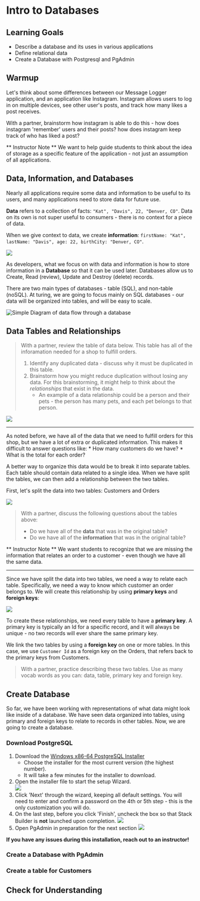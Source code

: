 # Intro to Databases

## Learning Goals
- Describe a database and its uses in various applications
- Define relational data
- Create a Database with Postgresql and PgAdmin

## Warmup
Let's think about some differences between our Message Logger application, and an application like Instagram.  Instagram allows users to log in on multiple devices, see other user's posts, and track how many likes a post receives.  

With a partner, brainstorm how instagram is able to do this - how does instagram 'remember' users and their posts?  how does instagram keep track of who has liked a post?

** Instructor Note ** We want to help guide students to think about the idea of storage as a specific feature of the application - not just an assumption of all applications.

## Data, Information, and Databases

Nearly all applications require some data and information to be useful to its users, and many applications need to store data for future use.

**Data** refers to a collection of facts: `"Kat", "Davis", 22, "Denver, CO"`.  Data on its own is not super useful to consumers - there is no context for a piece of data.

When we give context to data, we create **information**: `firstName: "Kat", lastName: "Davis", age: 22, birthCity: "Denver, CO"`.

![](/Mod2/Images/Week1/data_v_information.jpg)

As developers, what we focus on with data and information is how to store information in a **Database** so that it can be used later.  Databases allow us to Create, Read (review), Update and Destroy (delete) records.

There are two main types of databases - table (SQL), and non-table (noSQL).  At turing, we are going to focus mainly on SQL databases - our data will be organized into tables, and will be easy to scale.

![Simple Diagram of data flow through a database](/Mod2/Images/Week1/DatabaseDiagram.png)

## Data Tables and Relationships

> With a partner, review the table of data below.  This table has all of the inforamation needed for a shop to fulfill orders.
> 1. Identify any duplicated data - discuss why it must be duplicated in this table.
> 2. Brainstorm how you might reduce duplication without losing any data.  For this brainstorming, it might help to think about the _relationships_ that exist in the data.  
>       * An example of a data relationship could be a person and their pets - the person has many pets, and each pet belongs to that person. 

[![](/Mod2/Images/Week1/OrderDataSingleTable.png)](https://docs.google.com/spreadsheets/d/1KX3EhldBiQAVxXoQpQfzveHbhiNerxmmmkMufFe4ZrM/edit?usp=sharing)

----------------------------

As noted before, we have all of the data that we need to fulfill orders for this shop, but we have a lot of extra or duplicated information.  This makes it difficult to answer questions like:
    * How many customers do we have?
    * What is the total for each order?

A better way to organize this data would be to break it into separate tables.  Each table should contain data related to a single idea.  When we have split the tables, we can then add a relationship between the two tables.

First, let's split the data into two tables: Customers and Orders

[![](/Mod2/Images/Week1/OrdersandCustomers.png)](https://docs.google.com/spreadsheets/d/1KX3EhldBiQAVxXoQpQfzveHbhiNerxmmmkMufFe4ZrM/edit#gid=1681092286)

> With a partner, discuss the following questions about the tables above:
> * Do we have all of the **data** that was in the original table?
> * Do we have all of the **information** that was in the original table?

** Instructor Note **  We want students to recognize that we are missing the information that relates an order to a customer - even though we have all the same data.


-------------------------------------

Since we have split the data into two tables, we need a way to relate each table.  Specifically, we need a way to know which customer an order belongs to.  We will create this relationship by using **primary keys** and **foreign keys**:

[![](/Mod2/Images/Week1/RelatedCustomersandOrders.png)](https://docs.google.com/spreadsheets/d/1KX3EhldBiQAVxXoQpQfzveHbhiNerxmmmkMufFe4ZrM/edit#gid=1715070853)

To create these relationships, we need every table to have a **primary key**.  A primary key is typically an Id for a specific record, and it will always be unique - no two records will ever share the same primary key.

We link the two tables by using a **foreign key** on one or more tables.  In this case, we use `Customer Id` as a foreign key on the Orders, that refers back to the primary keys from Customers.  

> With a partner, practice describing these two tables.  Use as many vocab words as you can: data, table, primary key and foreign key.

## Create Database
<!-- - Download Postgresql
- Open PgAdmin
- Create Database with one table -->

So far, we have been working with representations of what data might look like inside of a database.  We have seen data organized into tables, using primary and foreign keys to relate to records in other tables.  Now, we are going to create a database.

### Download PostgreSQL

1. Download the [Windows x86-64 PostgreSQL Installer](https://www.enterprisedb.com/downloads/postgres-postgresql-downloads)
    * Choose the installer for the most current version (the highest number).
    * It will take a few minutes for the installer to download.
2. Open the installer file to start the setup Wizard.  
            ![](/Mod2/Images/Week1/postgresqlInstallerWizard.png)
3. Click 'Next' through the wizard, keeping all default settings. You will need to enter and confirm a password on the 4th or 5th step - this is the only customization you will do.
4. On the last step, before you click 'Finish', uncheck the box so that Stack Builder is **not** launched upon completion.
            ![](/Mod2/Images/Week1/postgresqlInstallerWizardLastStep.png)
5. Open PgAdmin in preparation for the next section
            ![](/Mod2/Images/Week1/OpenPGAdmin.png)

**If you have any issues during this installation, reach out to an instructor!**

### Create a Database with PgAdmin

### Create a table for Customers

## Check for Understanding
